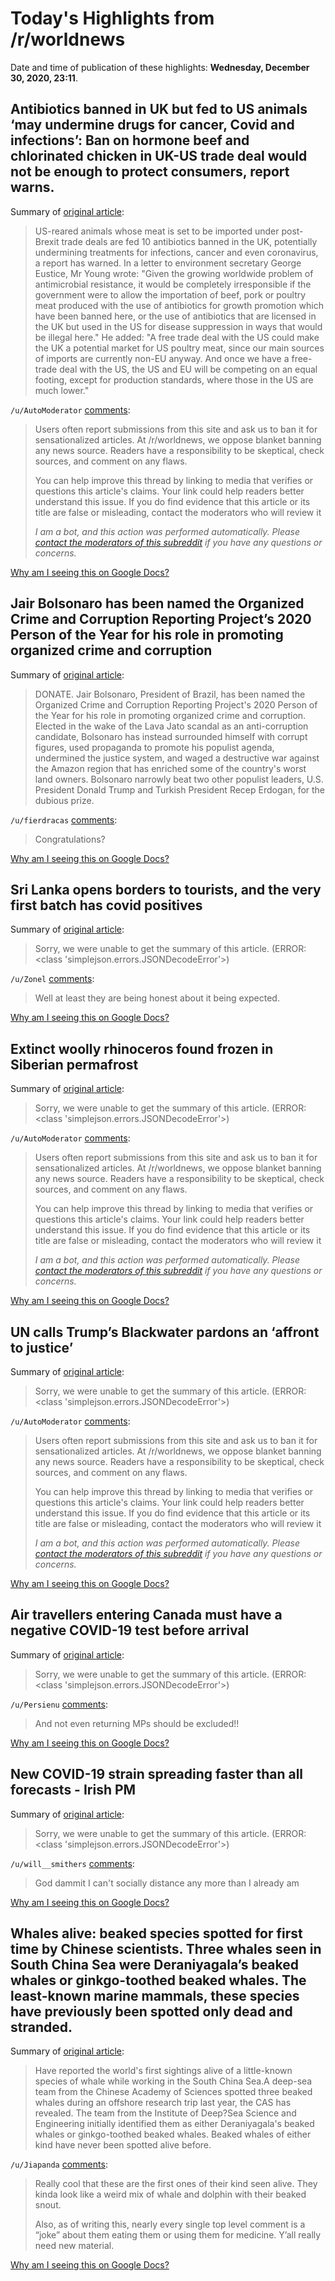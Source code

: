 # Today's Highlights from /r/worldnews

Date and time of publication of these highlights: **Wednesday, December 30, 2020, 23:11**.

## Antibiotics banned in UK but fed to US animals ‘may undermine drugs for cancer, Covid and infections’: Ban on hormone beef and chlorinated chicken in UK-US trade deal would not be enough to protect consumers, report warns.

Summary of [original article](https://www.independent.co.uk/news/uk/home-news/us-brexit-trade-deal-antibiotics-meat-drug-b1780438.html):

> US-reared animals whose meat is set to be imported under post-Brexit trade deals are fed 10 antibiotics banned in the UK, potentially undermining treatments for infections, cancer and even coronavirus, a report has warned. In a letter to environment secretary George Eustice, Mr Young wrote: "Given the growing worldwide problem of antimicrobial resistance, it would be completely irresponsible if the government were to allow the importation of beef, pork or poultry meat produced with the use of antibiotics for growth promotion which have been banned here, or the use of antibiotics that are licensed in the UK but used in the US for disease suppression in ways that would be illegal here." He added: "A free trade deal with the US could make the UK a potential market for US poultry meat, since our main sources of imports are currently non-EU anyway. And once we have a free-trade deal with the US, the US and EU will be competing on an equal footing, except for production standards, where those in the US are much lower."

`/u/AutoModerator` [comments](https://www.reddit.com/r/worldnews/comments/kndx9o/antibiotics_banned_in_uk_but_fed_to_us_animals/):

> Users often report submissions from this site and ask us to ban it for sensationalized articles. At /r/worldnews, we oppose blanket banning any news source. Readers have a responsibility to be skeptical, check sources, and comment on any flaws.
> 
> You can help improve this thread by linking to media that verifies or questions this article's claims. Your link could help readers better understand this issue. If you do find evidence that this article or its title are false or misleading, contact the moderators who will review it
> 
> *I am a bot, and this action was performed automatically. Please [contact the moderators of this subreddit](/message/compose/?to=/r/worldnews) if you have any questions or concerns.*

[Why am I seeing this on Google Docs?](https://docs.google.com/document/d/1Dc6We63vOXIZsc0op-Bt4abqkYjXzOigalQqFxmvvbM/edit?usp=sharing)

## Jair Bolsonaro has been named the Organized Crime and Corruption Reporting Project’s 2020 Person of the Year for his role in promoting organized crime and corruption

Summary of [original article](https://www.occrp.org/en/poy/2020/):

> DONATE. Jair Bolsonaro, President of Brazil, has been named the Organized Crime and Corruption Reporting Project's 2020 Person of the Year for his role in promoting organized crime and corruption. Elected in the wake of the Lava Jato scandal as an anti-corruption candidate, Bolsonaro has instead surrounded himself with corrupt figures, used propaganda to promote his populist agenda, undermined the justice system, and waged a destructive war against the Amazon region that has enriched some of the country's worst land owners. Bolsonaro narrowly beat two other populist leaders, U.S. President Donald Trump and Turkish President Recep Erdogan, for the dubious prize.

`/u/fierdracas` [comments](https://www.reddit.com/r/worldnews/comments/kn79l5/jair_bolsonaro_has_been_named_the_organized_crime/):

> Congratulations?

[Why am I seeing this on Google Docs?](https://docs.google.com/document/d/1Dc6We63vOXIZsc0op-Bt4abqkYjXzOigalQqFxmvvbM/edit?usp=sharing)

## Sri Lanka opens borders to tourists, and the very first batch has covid positives

Summary of [original article](http://www.newswire.lk/2020/12/30/more-tourists-test-positive-for-covid-do-not-panic-we-are-ready-for-this-health-ministry/):

> Sorry, we were unable to get the summary of this article. (ERROR: <class 'simplejson.errors.JSONDecodeError'>)

`/u/Zonel` [comments](https://www.reddit.com/r/worldnews/comments/knbq1o/sri_lanka_opens_borders_to_tourists_and_the_very/):

> Well at least they are being honest about it being expected.

[Why am I seeing this on Google Docs?](https://docs.google.com/document/d/1Dc6We63vOXIZsc0op-Bt4abqkYjXzOigalQqFxmvvbM/edit?usp=sharing)

## Extinct woolly rhinoceros found frozen in Siberian permafrost

Summary of [original article](https://nypost.com/2020/12/30/extinct-woolly-rhinoceros-found-frozen-in-siberian-permafrost/):

> Sorry, we were unable to get the summary of this article. (ERROR: <class 'simplejson.errors.JSONDecodeError'>)

`/u/AutoModerator` [comments](https://www.reddit.com/r/worldnews/comments/knh6ey/extinct_woolly_rhinoceros_found_frozen_in/):

> Users often report submissions from this site and ask us to ban it for sensationalized articles. At /r/worldnews, we oppose blanket banning any news source. Readers have a responsibility to be skeptical, check sources, and comment on any flaws.
> 
> You can help improve this thread by linking to media that verifies or questions this article's claims. Your link could help readers better understand this issue. If you do find evidence that this article or its title are false or misleading, contact the moderators who will review it
> 
> *I am a bot, and this action was performed automatically. Please [contact the moderators of this subreddit](/message/compose/?to=/r/worldnews) if you have any questions or concerns.*

[Why am I seeing this on Google Docs?](https://docs.google.com/document/d/1Dc6We63vOXIZsc0op-Bt4abqkYjXzOigalQqFxmvvbM/edit?usp=sharing)

## UN calls Trump’s Blackwater pardons an ‘affront to justice’

Summary of [original article](https://www.independent.co.uk/news/world/americas/trump-blackwater-pardon-iraq-un-us-b1780353.html):

> Sorry, we were unable to get the summary of this article. (ERROR: <class 'simplejson.errors.JSONDecodeError'>)

`/u/AutoModerator` [comments](https://www.reddit.com/r/worldnews/comments/kn2jje/un_calls_trumps_blackwater_pardons_an_affront_to/):

> Users often report submissions from this site and ask us to ban it for sensationalized articles. At /r/worldnews, we oppose blanket banning any news source. Readers have a responsibility to be skeptical, check sources, and comment on any flaws.
> 
> You can help improve this thread by linking to media that verifies or questions this article's claims. Your link could help readers better understand this issue. If you do find evidence that this article or its title are false or misleading, contact the moderators who will review it
> 
> *I am a bot, and this action was performed automatically. Please [contact the moderators of this subreddit](/message/compose/?to=/r/worldnews) if you have any questions or concerns.*

[Why am I seeing this on Google Docs?](https://docs.google.com/document/d/1Dc6We63vOXIZsc0op-Bt4abqkYjXzOigalQqFxmvvbM/edit?usp=sharing)

## Air travellers entering Canada must have a negative COVID-19 test before arrival

Summary of [original article](https://www.cbc.ca/news/politics/negative-pcr-covid-test-air-passengers-1.5857626):

> Sorry, we were unable to get the summary of this article. (ERROR: <class 'simplejson.errors.JSONDecodeError'>)

`/u/Persienu` [comments](https://www.reddit.com/r/worldnews/comments/kna4es/air_travellers_entering_canada_must_have_a/):

> And not even returning MPs should be excluded!!

[Why am I seeing this on Google Docs?](https://docs.google.com/document/d/1Dc6We63vOXIZsc0op-Bt4abqkYjXzOigalQqFxmvvbM/edit?usp=sharing)

## New COVID-19 strain spreading faster than all forecasts - Irish PM

Summary of [original article](https://www.reuters.com/article/uk-health-coronavirus-ireland-strain-idUKKBN29422L?taid=5fed1938fbbbbf0001f22d87&utm_campaign=trueAnthem:+Trending+Content&utm_medium=trueAnthem&utm_source=twitter):

> Sorry, we were unable to get the summary of this article. (ERROR: <class 'simplejson.errors.JSONDecodeError'>)

`/u/will__smithers` [comments](https://www.reddit.com/r/worldnews/comments/knepjh/new_covid19_strain_spreading_faster_than_all/):

> God dammit I can't socially distance any more than I already am

[Why am I seeing this on Google Docs?](https://docs.google.com/document/d/1Dc6We63vOXIZsc0op-Bt4abqkYjXzOigalQqFxmvvbM/edit?usp=sharing)

## Whales alive: beaked species spotted for first time by Chinese scientists. Three whales seen in South China Sea were Deraniyagala’s beaked whales or ginkgo-toothed beaked whales. The least-known marine mammals, these species have previously been spotted only dead and stranded.

Summary of [original article](https://www.scmp.com/news/china/science/article/3115880/whales-alive-beaked-species-spotted-first-time-chinese):

> Have reported the world's first sightings alive of a little-known species of whale while working in the South China Sea.A deep-sea team from the Chinese Academy of Sciences spotted three beaked whales during an offshore research trip last year, the CAS has revealed. The team from the Institute of Deep?Sea Science and Engineering initially identified them as either Deraniyagala's beaked whales or ginkgo-toothed beaked whales. Beaked whales of either kind have never been spotted alive before.

`/u/Jiapanda` [comments](https://www.reddit.com/r/worldnews/comments/kne692/whales_alive_beaked_species_spotted_for_first/):

> Really cool that these are the first ones of their kind seen alive. They kinda look like a weird mix of whale and dolphin with their beaked snout.
> 
> Also, as of writing this, nearly every single top level comment is a “joke” about them eating them or using them for medicine. Y’all really need new material.

[Why am I seeing this on Google Docs?](https://docs.google.com/document/d/1Dc6We63vOXIZsc0op-Bt4abqkYjXzOigalQqFxmvvbM/edit?usp=sharing)

